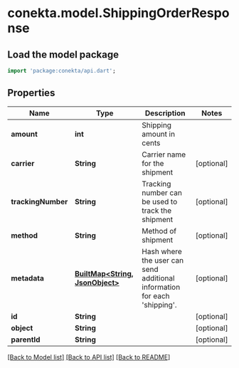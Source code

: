 # conekta.model.ShippingOrderResponse

## Load the model package
```dart
import 'package:conekta/api.dart';
```

## Properties
Name | Type | Description | Notes
------------ | ------------- | ------------- | -------------
**amount** | **int** | Shipping amount in cents | 
**carrier** | **String** | Carrier name for the shipment | [optional] 
**trackingNumber** | **String** | Tracking number can be used to track the shipment | [optional] 
**method** | **String** | Method of shipment | [optional] 
**metadata** | [**BuiltMap&lt;String, JsonObject&gt;**](JsonObject.md) | Hash where the user can send additional information for each 'shipping'. | [optional] 
**id** | **String** |  | [optional] 
**object** | **String** |  | [optional] 
**parentId** | **String** |  | [optional] 

[[Back to Model list]](../README.md#documentation-for-models) [[Back to API list]](../README.md#documentation-for-api-endpoints) [[Back to README]](../README.md)


